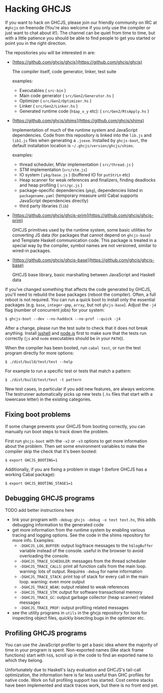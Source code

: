 Hacking GHCJS
=============

If you want to hack on GHCJS, please join our friendly community on IRC at `#ghcjs` on freenode (You're also
welcome if you only use the compiler or just want to chat about it!). The channel can be quiet from time
to time, but with a little patience you should be able to find people to get you started or point you in
the right direction.

The repositories you will be interested in are:

 * [https://github.com/ghcjs/ghcjs](https://github.com/ghcjs/ghcjs)

      The compiler itself, code generator, linker, test suite

      examples:

      * Executables ( `src-bin` )
      * Main code generator ( `src/Gen2/Generator.hs` )
      * Optimizer ( `src/Gen2/Optimizer.hs` )
      * Linker ( `src/Gen2/Linker.hs` )
      * Generated runtime code (`h$ap_x_y` etc): ( `src/Gen2/RtsApply.hs` )

 * [https://github.com/ghcjs/shims](https://github.com/ghcjs/shims)

      Implementation of much of the runtime system and JavaScript dependencies. Code from this repository is linked into
      the `lib.js` and `lib1.js` files when generating a `.jsexe`. Installed by `ghcjs-boot`, the default installation
      location is `~/.ghcjs/version/ghcjs/shims`.

      examples:

      * thread scheduler, MVar implementation ( `src/thread.js` )
      * STM implementation (`src/stm.js`)
      * IO system ( `pkg/base.js` ) (buffered IO for `putStrLn` etc)
      * Heap scanner for weak references and finalizers, finding deadlocks and heap profiling ( `src/gc.js` )
      * package-specific dependencies (`pkg`), dependencies listed in `packagename.yaml` (temporary measure until Cabal supports JavaScript dependencies directly)
      * third party libraries (`lib`)

 * [https://github.com/ghcjs/ghcjs-prim](https://github.com/ghcjs/ghcjs-prim)

      GHCJS primitives used by the runtime system, some basic utilities for converting JS data (for packages that cannot depend on `ghcjs-base`) and
      Template Haskell communication code. This package is treated in a special way by the compiler, symbol names are not versioned, similar to
      wired-in packages.

 * [https://github.com/ghcjs/ghcjs-base](https://github.com/ghcjs/ghcjs-base)

      GHCJS base library, basic marshalling between JavaScript and Haskell data

If you've changed something that affects the code generated by GHCJS, you'll need to rebuild the base packages (reboot the compiler). Often,
a full reboot is not required. You can run a quick boot to install only the essential packages (e.g. `base`, `integer-gmp`, `array`, but not `ghcjs-base`).
Adjust the `-j4` flag (number of concurrent jobs) for your system:

    $ ghcjs-boot --dev --no-haddock --no-prof --quick -j4

After a change, please run the test suite to
check that it does not break anything. Install [jsshell](http://ftp.mozilla.org/pub/mozilla.org/firefox/nightly/latest-trunk/)
and [node.js](http://nodejs.org/download/) first to make sure that the tests run correctly (`js` and `node` executables should
be in your `PATH`)).

When the compiler has been booted, run `cabal test`, or run the test program directly for more options:

    $ ./dist/build/test/test --help

For example to run a specific test or tests that match a pattern:

    $ ./dist/build/test/test -t pattern

New test cases, in particular if you add new features, are always welcome. The testrunner automatically picks up new tests
(`.hs` files that start with a lowercase letter) in the existing categories.

Fixing boot problems
--------------------

If some change prevents your GHCJS from booting correctly, you can manually
run boot steps to track down the problem.

First run `ghcjs-boot` with the `-v2` or `-v3` options to get more information
about the problem. Then set some environment variables to make the compiler skip
the check that it's been booted:

    $ export GHCJS_BOOTING=1

Additionally, if you are fixing a problem in stage 1 (before GHCJS has a working
Cabal package):

    $ export GHCJS_BOOTING_STAGE1=1

Debugging GHCJS programs
------------------------

TODO add better instructions here

  * link your program with `-debug`: `ghcjs -debug -o test test.hs`, this adds debugging information to the generated code
  * get more information from the runtime system by enabling various tracing and logging options. See the code in the shims repository for more info. Examples:
      * `-DGHCJS_LOG_BUFFER`: output log/trace messages to the `h$logBuffer` variable instead of the console. useful in the browser to avoid overloading the console.
      * `-DGHCJS_TRACE_SCHEDULER`: messages from the thread scheduler
      * `-DGHCJS_TRACE_CALLS`: print all function calls from the main loop. warning: lots of output. Requires `-debug` for name information
      * `-DGHCJS_TRACE_STACK`: print top of stack for every call in the main loop. warning: even more output
      * `-DGHCJS_TRACE_WEAK`: output related to weak references
      * `-DGHCJS_TRACE_STM`: output for software transactional memory
      * `-DGHCJS_TRACE_GC`: output garbage collector (heap scanner) related messages
      * `-DGHCJS_TRACE_PROF`: output profiling related messages
  * see the utility programs in `utils` in the ghcjs repository for tools for inspecting object files, quickly bisecting
     bugs in the optimizer etc.

Profiling GHCJS programs
------------------------

You can use the JavaScript profiler to get a basic idea where the majority of time in your program is spent. Non-exported
names (like stack frame functions) start with `h$$`, scroll up in the code to find an exported name to which they belong.

Unfortunately due to Haskell's lazy evaluation and GHCJS's tail-call optimization, the information here is far less
useful than GHC profiles for native code. Work on full profiling support has started. Cost centre stacks have been implemented and
stack traces work, but there is no front end yet.

